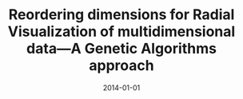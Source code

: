 ---
title: "Reordering dimensions for Radial Visualization of multidimensional data—A Genetic Algorithms approach"
collection: publications
permalink: /publication/2014-01-01-nan
date: 2014-01-01
venue: 'CEC'
---